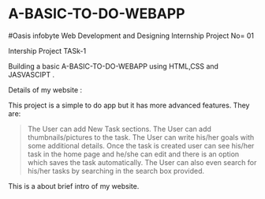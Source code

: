 # A-BASIC-TO-DO-WEBAPP

#Oasis infobyte Web Development and Designing Internship Project No= 01

Intership Project TASk-1

Building a basic A-BASIC-TO-DO-WEBAPP using HTML,CSS and JASVASCIPT .

Details of my website :

This project is a simple to do app but it has more advanced features. They are:
>The User can add New Task sections. 
>The User can add thumbnails/pictures to the task.
>The User can write his/her goals with some additional details.
>Once the task is created user can see his/her task in the home page and he/she can edit and there is an option which saves the task automatically.
>The User can also even search for his/her tasks by searching in the search box provided.

This is a about brief intro of my website.
